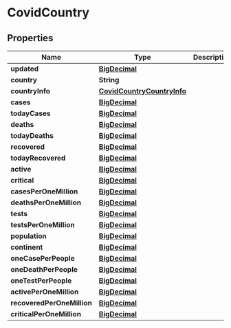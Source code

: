 # CovidCountry

## Properties
Name | Type | Description | Notes
------------ | ------------- | ------------- | -------------
**updated** | [**BigDecimal**](BigDecimal.md) |  |  [optional]
**country** | **String** |  |  [optional]
**countryInfo** | [**CovidCountryCountryInfo**](CovidCountryCountryInfo.md) |  |  [optional]
**cases** | [**BigDecimal**](BigDecimal.md) |  |  [optional]
**todayCases** | [**BigDecimal**](BigDecimal.md) |  |  [optional]
**deaths** | [**BigDecimal**](BigDecimal.md) |  |  [optional]
**todayDeaths** | [**BigDecimal**](BigDecimal.md) |  |  [optional]
**recovered** | [**BigDecimal**](BigDecimal.md) |  |  [optional]
**todayRecovered** | [**BigDecimal**](BigDecimal.md) |  |  [optional]
**active** | [**BigDecimal**](BigDecimal.md) |  |  [optional]
**critical** | [**BigDecimal**](BigDecimal.md) |  |  [optional]
**casesPerOneMillion** | [**BigDecimal**](BigDecimal.md) |  |  [optional]
**deathsPerOneMillion** | [**BigDecimal**](BigDecimal.md) |  |  [optional]
**tests** | [**BigDecimal**](BigDecimal.md) |  |  [optional]
**testsPerOneMillion** | [**BigDecimal**](BigDecimal.md) |  |  [optional]
**population** | [**BigDecimal**](BigDecimal.md) |  |  [optional]
**continent** | [**BigDecimal**](BigDecimal.md) |  |  [optional]
**oneCasePerPeople** | [**BigDecimal**](BigDecimal.md) |  |  [optional]
**oneDeathPerPeople** | [**BigDecimal**](BigDecimal.md) |  |  [optional]
**oneTestPerPeople** | [**BigDecimal**](BigDecimal.md) |  |  [optional]
**activePerOneMillion** | [**BigDecimal**](BigDecimal.md) |  |  [optional]
**recoveredPerOneMillion** | [**BigDecimal**](BigDecimal.md) |  |  [optional]
**criticalPerOneMillion** | [**BigDecimal**](BigDecimal.md) |  |  [optional]
